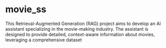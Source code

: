 # movie_ss
This Retrieval-Augmented Generation (RAG) project aims to develop an AI assistant specializing in the movie-making industry. The assistant is designed to provide detailed, context-aware information about movies, leveraging a comprehensive dataset
